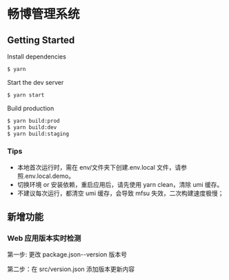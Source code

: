 # 畅博管理系统

## Getting Started

Install dependencies

```bash
$ yarn
```

Start the dev server

```bash
$ yarn start
```

Build production

```bash
$ yarn build:prod
$ yarn build:dev
$ yarn build:staging
```

### Tips

- 本地首次运行时，需在 env/文件夹下创建.env.local 文件，请参照.env.local.demo。
- 切换环境 or 安装依赖，重启应用后，请先使用 yarn clean，清除 umi 缓存。
- 不建议每次运行，都清空 umi 缓存，会导致 mfsu 失效，二次构建速度极慢；

## 新增功能

### Web 应用版本实时检测

第一步: 更改 package.json--version 版本号

第二步：在 src/version.json 添加版本更新内容
